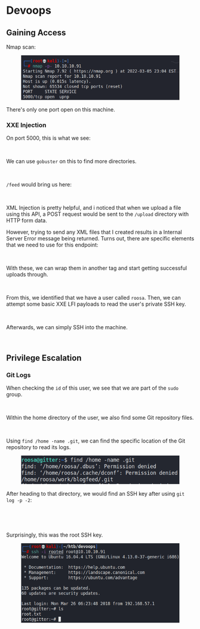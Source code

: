 # Devoops

## Gaining Access

Nmap scan:

<figure><img src="../../../.gitbook/assets/image (14) (1) (2) (3).png" alt=""><figcaption></figcaption></figure>

There's only one port open on this machine.

### XXE Injection

On port 5000, this is what we see:

<figure><img src="../../../.gitbook/assets/image (13) (4).png" alt=""><figcaption></figcaption></figure>

We can use `gobuster` on this to find more directories.

<figure><img src="../../../.gitbook/assets/image (19) (4).png" alt=""><figcaption></figcaption></figure>

`/feed` would bring us here:

<figure><img src="../../../.gitbook/assets/image (31) (6).png" alt=""><figcaption></figcaption></figure>

XML Injection is pretty helpful, and i noticed that when we upload a file using this API, a POST request would be sent to the `/upload` directory with HTTP form data.

However, trying to send any XML files that I created results in a Internal Server Error message being returned. Turns out, there are specific elements that we need to use for this endpoint:

<figure><img src="../../../.gitbook/assets/image (27) (6).png" alt=""><figcaption></figcaption></figure>

With these, we can wrap them in another tag and start getting successful uploads through.

<figure><img src="../../../.gitbook/assets/image (39) (7).png" alt=""><figcaption></figcaption></figure>

From this, we identified that we have a user called `roosa`. Then, we can attempt some basic XXE LFI payloads to read the user's private SSH key.

<figure><img src="../../../.gitbook/assets/image (5) (1) (1) (2).png" alt=""><figcaption></figcaption></figure>

Afterwards, we can simply SSH into the machine.

<figure><img src="../../../.gitbook/assets/image (26) (6).png" alt=""><figcaption></figcaption></figure>

## Privilege Escalation

### Git Logs

When checking the `id` of this user, we see that we are part of the `sudo` group.

<figure><img src="../../../.gitbook/assets/image (255).png" alt=""><figcaption></figcaption></figure>

Within the home directory of the user, we also find some Git repository files.

<figure><img src="../../../.gitbook/assets/image (9) (1) (2).png" alt=""><figcaption></figcaption></figure>

Using `find /home -name .git`, we can find the specific location of the Git repository to read its logs.

<figure><img src="../../../.gitbook/assets/image (2) (1) (3) (3).png" alt=""><figcaption></figcaption></figure>

After heading to that directory, we would find an SSH key after using `git log -p -2`:

<figure><img src="../../../.gitbook/assets/image (256).png" alt=""><figcaption></figcaption></figure>

<figure><img src="../../../.gitbook/assets/image (17) (5).png" alt=""><figcaption></figcaption></figure>

Surprisingly, this was the root SSH key.

<figure><img src="../../../.gitbook/assets/image (6) (1) (1) (1).png" alt=""><figcaption></figcaption></figure>

